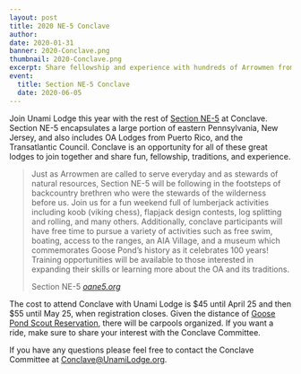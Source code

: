```yaml
---
layout: post
title: 2020 NE-5 Conclave
author:
date: 2020-01-31
banner: 2020-Conclave.png
thumbnail: 2020-Conclave.png
excerpt: Share fellowship and experience with hundreds of Arrowmen from all over our section (including Europe and Puerto Rico).
event:
  title: Section NE-5 Conclave
  date: 2020-06-05
---
```


Join Unami Lodge this year with the rest of [Section NE-5](http://oane5.org) at Conclave. Section NE-5 encapsulates a large portion of eastern Pennsylvania, New Jersey, and also includes OA Lodges from Puerto Rico, and the Transatlantic Council. Conclave is an opportunity for all of these great lodges to join together and share fun, fellowship, traditions, and experience.

<blockquote>

Just as Arrowmen are called to serve everyday and as stewards of natural resources, Section NE-5 will be following in the footsteps of backcountry brethren who were the stewards of the wilderness before us. Join us for a fun weekend full of lumberjack activities including koob (viking chess), flapjack design contests, log splitting and rolling, and many others. Additionally, conclave participants will have free time to pursue a variety of activities such as free swim, boating, access to the ranges, an AIA Village, and a museum which commemorates Goose Pond’s history as it celebrates 100 years! Training opportunities will be available to those interested in expanding their skills or learning more about the OA and its traditions.

<footer class="blockquote-footer">Section NE-5 <cite title="oane5.org"><a href="http://oane5.org" target="_blank">oane5.org</a></cite></footer>
</blockquote>

The cost to attend Conclave with Unami Lodge is $45 until April 25 and then $55 until May 25, when registration closes. Given the distance of [Goose Pond Scout Reservation](https://www.google.com/maps/place/Goose+Pond+Scout+Reservation/@41.404131,-75.276116,17z/data=!3m1!4b1!4m5!3m4!1s0x89c4b9a06308c7f7:0x881ed9ffccee371!8m2!3d41.404127!4d-75.273922), there will be carpools organized. If you want a ride, make sure to share your interest with the Conclave Committee.

If you have any questions please feel free to contact the Conclave Committee at [Conclave@UnamiLodge.org](/contact?recipient=conclave).
